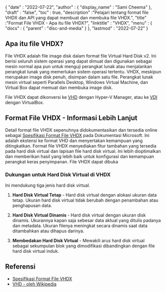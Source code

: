 {
  "date" : "2022-07-22",
  "author" : {
    "display_name" : "Sami Cheema"
},
  "draft" : "false",
   "toc" : true,
  "description" :"Pelajari tentang format file VHDX dan API yang dapat membuat dan membuka file VHDX.",
  "title" :"Format File VHDX - Apa itu file VHDX?",
  "linktitle" : "VHDX",
  "menu" : {
    "docs" : {
      "parent" : "disc-and-media"
}
},
  "lastmod" : "2022-07-22"
}

## Apa itu file VHDX?

File VHDX adalah file image disk dalam format file Virtual Hard Disk v2. Ini berisi seluruh sistem operasi yang dapat dimuat dan digunakan sebagai mesin normal apa pun untuk menguji perangkat lunak atau menjalankan perangkat lunak yang memerlukan sistem operasi tertentu. VHDX, meskipun merupakan image disk penuh, disimpan dalam satu file. Perangkat lunak mesin virtual seperti Parallels Desktop, Windows Virtual Machine, dan Virtual Box dapat memuat dan membuka image disk.

File VHDX dapat dikonversi ke [VHD](/id/disc-and-media/vhd/) dengan Hyper-V Manager, atau ke [VDI](/id/disc-and-media/vdi/) dengan VirtualBox.

## Format File VHDX - Informasi Lebih Lanjut

Detail format file VHDX sepenuhnya didokumentasikan dan tersedia online sebagai [Spesifikasi Format File VHDX](https://learn.microsoft.com/en-us/openspecs/windows_protocols/ms-vhdx/83e061f8-f6e2-4de1-91bd-5d518a43d477) pada Dokumentasi Microsoft. Ini adalah ekstensi ke format VHD dan menyertakan kemampuan yang ditingkatkan. Format file VHDX menyediakan fitur tambahan yang tersedia pada hard disk virtual dan lapisan file hard disk virtual. Ini lebih dioptimalkan dan memberikan hasil yang lebih baik untuk konfigurasi dan kemampuan perangkat keras penyimpanan. File VHDX dapat dibuka

### Dukungan untuk Hard Disk Virtual di VHDX

Ini mendukung tiga jenis hard disk virtual.

1. **Hard Disk Virtual Tetap** - Hard disk virtual dengan alokasi ukuran data tetap. Ukuran hard disk virtual tidak berubah dengan penambahan atau penghapusan data.

1. **Hard Disk Virtual Dinamis** - Hard disk virtual dengan ukuran disk dinamis. Ukurannya kapan saja sebesar data aktual yang ditulis padanya dan metadata. Ukuran filenya meningkat secara dinamis saat data ditambahkan atau dihapus darinya.

1. **Membedakan Hard Disk Virtual** - Mewakili arus hard disk virtual sebagai sekumpulan blok yang dimodifikasi dibandingkan dengan file hard disk virtual induk.

## Referensi

* [Spesifikasi Format File VHDX](https://learn.microsoft.com/en-us/openspecs/windows_protocols/ms-vhdx/83e061f8-f6e2-4de1-91bd-5d518a43d477)
* [VHD - oleh Wikipedia](https://en.wikipedia.org/wiki/VHD_(file_format))

